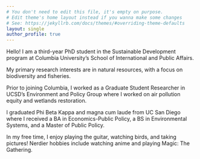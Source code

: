 ```yaml
---
# You don't need to edit this file, it's empty on purpose.
# Edit theme's home layout instead if you wanna make some changes
# See: https://jekyllrb.com/docs/themes/#overriding-theme-defaults
layout: single
author_profile: true
---
```


Hello! I am a third-year PhD student in the Sustainable Development program at Columbia University’s School of International and Public Affairs.

My primary research interests are in natural resources, with a focus on biodiversity and fisheries.

Prior to joining Columbia, I worked as a Graduate Student Researcher in UCSD’s Environment and Policy Group where I worked on air pollution equity and wetlands restoration.

I graduated Phi Beta Kappa and magna cum laude from UC San Diego where I received a BA in Economics-Public Policy, a BS in Environmental Systems, and a Master of Public Policy.

In my free time, I enjoy playing the guitar, watching birds, and taking pictures! Nerdier hobbies include watching anime and playing Magic: The Gathering.
